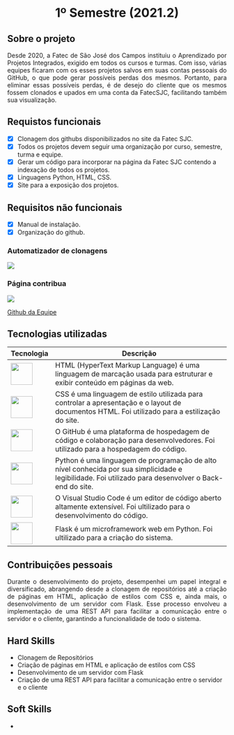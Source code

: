 <h1 align="center" >1º Semestre (2021.2)</h1>

## Sobre o projeto 

<p align="justify">
  Desde 2020, a Fatec de São José dos Campos instituiu o Aprendizado por Projetos Integrados, exigido em todos os cursos e turmas.
  Com isso, várias equipes ficaram com os esses projetos salvos em suas contas pessoais do GitHub, o que pode gerar possíveis perdas dos mesmos. 
  Portanto, para eliminar essas possíveis perdas, é de desejo do cliente que os mesmos fossem clonados e upados em uma conta da FatecSJC, facilitando também sua visualização.
</p>

## Requistos funcionais
-  [x] Clonagem dos githubs disponibilizados no site da Fatec SJC.
-  [x] Todos os projetos devem seguir uma organização por curso, semestre, turma e equipe.
-  [x] Gerar um código para incorporar na página da Fatec SJC contendo a indexação de todos os projetos.
-  [x] Linguagens Python, HTML, CSS.
-  [x] Site para a exposição dos projetos.

## Requisitos não funcionais
-  [x] Manual de instalação.
-  [x] Organização do github.

###  Automatizador de clonagens
<img src="https://github.com/mateushlsilva/API_1SEM/blob/main/imagens/automatizador_sprint2.gif"/>

### Página contribua

<img src="https://github.com/mateushlsilva/API_1SEM/blob/main/imagens/pagina_contribua.gif"/>


<a href="https://github.com/EquipeApolo/API_1SEM">Github da Equipe</a>


## Tecnologias utilizadas

| Tecnologia | Descrição |
|--------|-----------|
| <img width="50 rem" src="https://cdn.jsdelivr.net/gh/devicons/devicon/icons/html5/html5-original.svg"/> | HTML (HyperText Markup Language) é uma linguagem de marcação usada para estruturar e exibir conteúdo em páginas da web. |
| <img width="50 rem" src="https://cdn.jsdelivr.net/gh/devicons/devicon/icons/css3/css3-original.svg"/>  | CSS é uma linguagem de estilo utilizada para controlar a apresentação e o layout de documentos HTML. Foi utilizado para a estilização do site.|
| <a href="https://github.com/EquipeApolo/API_1SEM" ><img width="50 rem" src="https://cdn.jsdelivr.net/gh/devicons/devicon/icons/github/github-original.svg"/> </a> | O GitHub é uma plataforma de hospedagem de código e colaboração para desenvolvedores. Foi utilizado para a hospedagem do código. |
| <img width="50 rem" src="https://cdn.jsdelivr.net/gh/devicons/devicon/icons/python/python-original.svg"/>  | Python é uma linguagem de programação de alto nível conhecida por sua simplicidade e legibilidade. Foi utilizado para desenvolver o Back-end do site.| 
| <img width="50 rem" src="https://cdn.jsdelivr.net/gh/devicons/devicon/icons/vscode/vscode-original.svg"/> | O Visual Studio Code é um editor de código aberto altamente extensível. Foi ultilizado para o desenvolvimento do código. |
| <img width="50 rem" src="https://camo.githubusercontent.com/f3d50fa050625f1e9f27ca9a22a022a289f09fcf17d3fa23055c1ea61df5d0cc/68747470733a2f2f69636f6e732d666f722d667265652e636f6d2f69636f6e66696c65732f706e672f3531322f466c61736b2d313332343838383731393531313036353434372e706e67"/> | Flask é um microframework web em Python. Foi ultilizado para a criação do sistema. |

## Contribuições pessoais
<p align="justify">
Durante o desenvolvimento do projeto, desempenhei um papel integral e diversificado, abrangendo desde a clonagem de repositórios até a criação de páginas em HTML, aplicação de estilos com CSS e, ainda mais, o desenvolvimento de um servidor com Flask. Esse processo envolveu a implementação de uma REST API para facilitar a comunicação entre o servidor e o cliente, garantindo a funcionalidade de todo o sistema.
</p>

## Hard Skills
* Clonagem de Repositórios
* Criação de páginas em HTML e aplicação de estilos com CSS
* Desenvolvimento de um servidor com Flask
* Criação de uma REST API para facilitar a comunicação entre o servidor e o cliente


## Soft Skills
 * 



